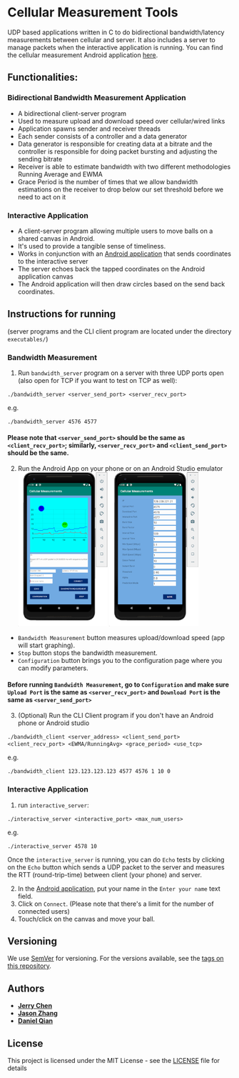 # Cellular Measurement Tools
UDP based applications written in C to do bidirectional bandwidth/latency measurements between cellular and server. It also includes 
a server to manage packets when the interactive application is running.
You can find the cellular measurement Android application [here](https://github.com/jerrychen017/cellular-measurement-android.git).

## Functionalities:
### Bidirectional Bandwidth Measurement Application
* A bidirectional client-server program
* Used to measure upload and download speed over cellular/wired links
* Application spawns sender and receiver threads
* Each sender consists of a controller and a data generator
* Data generator is responsible for creating data at a bitrate and the controller is responsible for doing packet bursting and adjusting the sending bitrate
* Receiver is able to estimate bandwidth with two different methodologies Running Average and EWMA
* Grace Period is the number of times that we allow bandwidth estimations on the receiver to drop below our set threshold before we need to act on it

### Interactive Application
* A client-server program allowing multiple users to move balls on a shared canvas in Android. 
* It's used to provide a tangible sense of timeliness. 
* Works in conjunction with an [Android application](https://github.com/jerrychen017/cellular-measurement-android.git) that sends coordinates to the interactive server
* The server echoes back the tapped coordinates on the Android application canvas
* The Android application will then draw circles based on the send back coordinates.

## Instructions for running
(server programs and the CLI client program are located under the directory `executables/`)
### Bandwidth Measurement
1.  Run `bandwidth_server` program on a server with three UDP ports open (also open for TCP if you want to test on TCP as well):
```
./bandwidth_server <server_send_port> <server_recv_port>
```
e.g. 
```
./bandwidth_server 4576 4577
```
#### Please note that `<server_send_port>` should be the same as `<client_recv_port>`; similarly, `<server_recv_port>` and `<client_send_port>` should be the same. 

2. Run the Android App on your phone or on an Android Studio emulator  
 <img width="200" src="./res/demo-main.png"> <img width="200" src="./res/demo-config.png">
 * `Bandwidth Measurement` button measures upload/download speed (app will start graphing).
 * `Stop` button stops the bandwidth measurement. 
 * `Configuration` button brings you to the configuration page where you can modify parameters. 

#### Before running `Bandwidth Measurement`, go to `Configuration` and make sure `Upload Port` is the same as `<server_recv_port>` and `Download Port` is the same as `<server_send_port>`

3. (Optional) Run the CLI Client program if you don't have an Android phone or Android studio 
```
./bandwidth_client <server_address> <client_send_port> <client_recv_port> <EWMA/RunningAvg> <grace_period> <use_tcp>
```
e.g. 
```
./bandwidth_client 123.123.123.123 4577 4576 1 10 0
```

### Interactive Application
1. run `interactive_server`:
```
./interactive_server <interactive_port> <max_num_users> 
```
e.g.
```
./interactive_server 4578 10 
```
Once the `interactive_server` is running, you can do `Echo` tests by clicking on the `Echo` button which sends a UDP packet to the server and measures the RTT (round-trip-time) between client (your phone) and server.

2. In the [Android application](https://github.com/jerrychen017/cellular-measurement-android.git), put your name in the `Enter your name` text field. 
3. Click on `Connect`. (Please note that there's a limit for the number of connected users)
4. Touch/click on the canvas and move your ball. 

## Versioning

We use [SemVer](http://semver.org/) for versioning. For the versions available, see the [tags on this repository](https://github.com/jerrychen017/cellular-measurement/tags). 

## Authors

* **[Jerry Chen](https://github.com/jerrychen017)**
* **[Jason Zhang](https://github.com/jz1242)**
* **[Daniel Qian](https://github.com/kuhfzgbt)**

## License

This project is licensed under the MIT License - see the [LICENSE](LICENSE) file for details